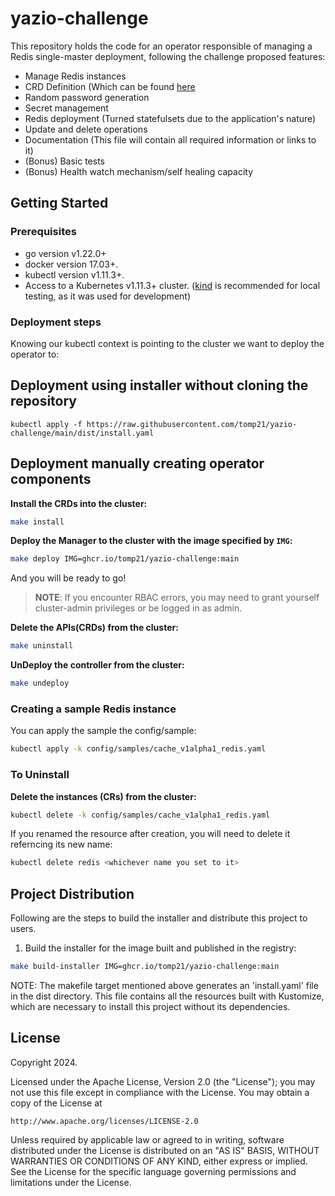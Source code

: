# yazio-challenge
This repository holds the code for an operator responsible of managing a Redis single-master deployment, following the challenge proposed features:
- Manage Redis instances
- CRD Definition (Which can be found [here](config/crd/bases/cache.yazio.com_redis.yaml)
- Random password generation
- Secret management
- Redis deployment (Turned statefulsets due to the application's nature)
- Update and delete operations
- Documentation (This file will contain all required information or links to it)
- (Bonus) Basic tests
- (Bonus) Health watch mechanism/self healing capacity

## Getting Started

### Prerequisites
- go version v1.22.0+
- docker version 17.03+.
- kubectl version v1.11.3+.
- Access to a Kubernetes v1.11.3+ cluster. ([kind](https://kind.sigs.k8s.io/) is recommended for local testing, as it was used for development)

### Deployment steps

Knowing our kubectl context is pointing to the cluster we want to deploy the operator to:

## Deployment using installer without cloning the repository
```
kubectl apply -f https://raw.githubusercontent.com/tomp21/yazio-challenge/main/dist/install.yaml
```

## Deployment manually creating operator components

**Install the CRDs into the cluster:**

```sh
make install
```

**Deploy the Manager to the cluster with the image specified by `IMG`:**

```sh
make deploy IMG=ghcr.io/tomp21/yazio-challenge:main
```

And you will be ready to go!

> **NOTE**: If you encounter RBAC errors, you may need to grant yourself cluster-admin
privileges or be logged in as admin.

**Delete the APIs(CRDs) from the cluster:**

```sh
make uninstall
```

**UnDeploy the controller from the cluster:**

```sh
make undeploy
```

### Creating a sample Redis instance 
You can apply the sample the config/sample:

```sh
kubectl apply -k config/samples/cache_v1alpha1_redis.yaml
```

### To Uninstall
**Delete the instances (CRs) from the cluster:**
```sh
kubectl delete -k config/samples/cache_v1alpha1_redis.yaml
```
If you renamed the resource after creation, you will need to delete it referncing its new name:

```sh
kubectl delete redis <whichever name you set to it>
```

## Project Distribution

Following are the steps to build the installer and distribute this project to users.

1. Build the installer for the image built and published in the registry:

```sh
make build-installer IMG=ghcr.io/tomp21/yazio-challenge:main
```

NOTE: The makefile target mentioned above generates an 'install.yaml'
file in the dist directory. This file contains all the resources built
with Kustomize, which are necessary to install this project without
its dependencies.

## License

Copyright 2024.

Licensed under the Apache License, Version 2.0 (the "License");
you may not use this file except in compliance with the License.
You may obtain a copy of the License at

    http://www.apache.org/licenses/LICENSE-2.0

Unless required by applicable law or agreed to in writing, software
distributed under the License is distributed on an "AS IS" BASIS,
WITHOUT WARRANTIES OR CONDITIONS OF ANY KIND, either express or implied.
See the License for the specific language governing permissions and
limitations under the License.

